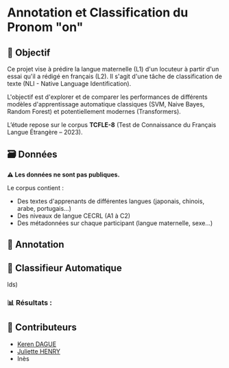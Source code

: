 # Annotation et Classification du Pronom "on"

## 🎯 Objectif

Ce projet vise à prédire la langue maternelle (L1) d'un locuteur à partir d'un essai qu'il a rédigé en français (L2).
Il s'agit d'une tâche de classification de texte (NLI - Native Language Identification).

L'objectif est d'explorer et de comparer les performances de différents modèles d'apprentissage automatique classiques (SVM, Naive Bayes, Random Forest) et potentiellement modernes (Transformers).

L’étude repose sur le corpus **TCFLE-8** (Test de Connaissance du Français Langue Étrangère – 2023).


## 🗃️ Données

**⚠️ Les données ne sont pas publiques.**

Le corpus contient :
- Des textes d'apprenants de différentes langues (japonais, chinois, arabe, portugais...)
- Des niveaux de langue CECRL (A1 à C2)
- Des métadonnées sur chaque participant (langue maternelle, sexe...)


## 📝 Annotation



## 🧠 Classifieur Automatique

lds)

### 📊 Résultats :


## 👥 Contributeurs

- [Keren DAGUE](https://github.com/KerenDague)
- [Juliette HENRY](https://github.com/juliettehnr)
- Inès
